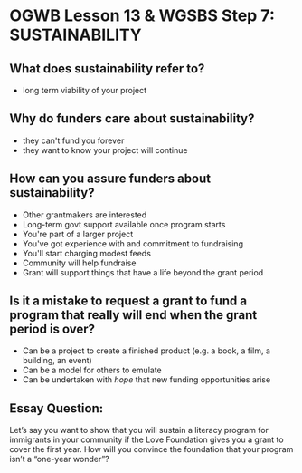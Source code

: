 # OGWB Lesson 13 & WGSBS Step 7: SUSTAINABILITY

## What does sustainability refer to?

* long term viability of your project

## Why do funders care about sustainability?

* they can't fund you forever
* they want to know your project will continue

## How can you assure funders about sustainability?

* Other grantmakers are interested
* Long-term govt support available once program starts
* You're part of a larger project
* You've got experience with and commitment to fundraising
* You'll start charging modest feeds
* Community will help fundraise
* Grant will support things that have a life beyond the grant period

## Is it a mistake to request a grant to fund a program that really will end when the grant period is over?

* Can be a project to create a finished product (e.g. a book, a film, a building, an event)
* Can be a model for others to emulate
* Can be undertaken with *hope* that new funding opportunities arise

## Essay Question:

Let’s say you want to show that you will sustain a literacy program for immigrants in your community if the Love Foundation gives you a grant to cover the first year. How will you convince the foundation that your program isn’t a “one-year wonder”?

